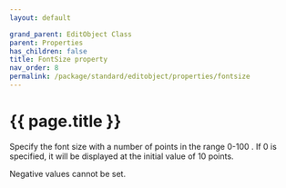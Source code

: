 ```yaml
---
layout: default

grand_parent: EditObject Class
parent: Properties
has_children: false
title: FontSize property
nav_order: 8
permalink: /package/standard/editobject/properties/fontsize
---
```

# {{ page.title }}


Specify the font size with a number of points in the range 0-100 . If 0 is specified, it will be displayed at the initial value of 10 points.

Negative values ​​cannot be set.

